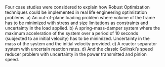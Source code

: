 Four case studies were considered to explain how Robust Optimization techniques could be implemented in real life engineering optimization problems.
a)	An out-of-plane loading problem where volume of the frame has to be minimized with stress and size limitations as constraints and uncertainty in the load applied.
b)	A spring-mass-damper system where the maximum acceleration of the system over a period of 10 seconds (subjected to an initial velocity) has to be minimized. Uncertainty in the mass of the system and the initial velocity provided.
c)	A reactor separator system with uncertain reaction rates.
d)	And the classic Golinski’s speed reducer problem with uncertainty in the power transmitted and pinion speed.
